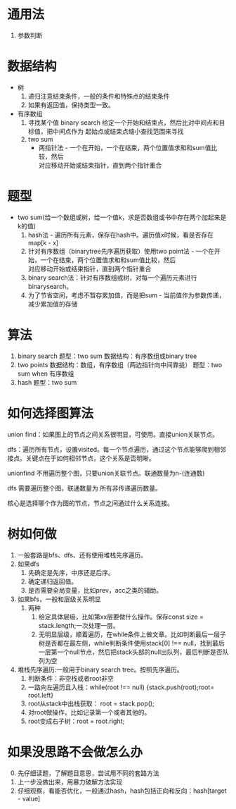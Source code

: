 # 通用法
1. 参数判断
# 数据结构
* 树
    1. 递归注意结束条件，一般的条件和特殊点的结束条件
    2. 如果有返回值，保持类型一致。
* 有序数组
    1. 寻找某个值
    binary search 给定一个开始和结束点，然后比对中间点和目标值，把中间点作为
    起始点或结束点缩小查找范围来寻找
    2. two sum
        - 两指针法 - 一个在开始，一个在结束，两个位置值求和和sum值比较，然后  
        对应移动开始或结束指针，直到两个指针重合

# 题型
* two sum(给一个数组或树，给一个值k，求是否数组或书中存在两个加起来是k的值)
    1. hash法 - 遍历所有元素，保存在hash中。遍历值x时候，看是否存在map[k - x]
    2. 针对有序数组（binarytree先序遍历获取）使用two point法 - 一个在开始，一个在结束，两个位置值求和和sum值比较，然后  
        对应移动开始或结束指针，直到两个指针重合
    3. binary search法：针对有序数组或树，对每一个遍历元素进行binarysearch。
    4. 为了节省空间，考虑不暂存累加值，而是把sum - 当前值作为参数传递，减少累加值的存储
# 算法
1. binary search
    题型：two sum
    数据结构：有序数组或binary tree
2. two points
    数据结构：数组，有序数组（两边指针向中间靠拢）
    题型：two sum when 有序数组
3. hash
    题型：two sum

# 如何选择图算法
union find：如果图上的节点之间关系很明显，可使用。直接union关联节点。

dfs：遍历所有节点，设置visited。每一个节点遍历，通过这个节点能够爬到相邻接点。关键点在于如何相邻节点，这个关系是否明晰。

unionfind 不用遍历整个图，只要union关联节点。联通数量为n-(连通数)

dfs 需要遍历整个图，联通数量为 所有非传递遍历数量。

核心是选择哪个作为图的节点，节点之间通过什么关系连接。

# 树如何做
1. 一般套路是bfs、dfs、还有使用堆栈先序遍历。
2. 如果dfs
    1. 先确定是先序，中序还是后序。
    2. 确定递归返回值。
    3. 是否需要全局变量，比如prev，acc之类的辅助。
3. 如果bfs，一般和层级关系明显
    1. 两种
        1. 给定具体层级，比如第xx层要做什么操作。保存const size = stack.length;一次处理一层。
        2. 无明显层级，顺着遍历，在while条件上做文章。比如判断最后一层子树是否都在最左侧，while判断条件使用stack[0] !== null，找到最后一层第一个null节点，然后把stack头部的null出队列，最后判断是否队列为空
4. 堆栈先序遍历:一般用于binary search tree。按照先序遍历。
    1. 判断条件：非空栈或者root非空
    2. 一路向左遍历且入栈：while(root !== null) {stack.push(root);root= root.left}
    3. root从stack中出栈获取： root = stack.pop();
    4. 对root做操作，比如记录第一个或者其他的。
    5. root变成右子树：root = root.right;
# 如果没思路不会做怎么办
0. 先仔细读题，了解题目意思，尝试用不同的套路方法
1. 上一步没做出来，用暴力破解方法实现
2. 仔细观察，看能否优化，一般通过hash，hash包括正向和反向：hash[target - value]
